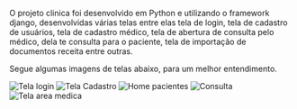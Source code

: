 O projeto clinica foi desenvolvido em Python e utilizando o framework django, desenvolvidas várias telas entre elas tela de login, tela de cadastro de usuários, tela de cadastro médico, tela de abertura de consulta pelo médico, dela te consulta para o paciente, tela de importação de documentos receita entre outras.

Segue algumas imagens de telas abaixo, para um melhor entendimento. 


![Tela login](https://github.com/LeonardoTomazCarlos/Projeto-clinica/assets/94474480/6d735716-65b6-4867-b406-2853bf7204f8)
![Tela Cadastro](https://github.com/LeonardoTomazCarlos/Projeto-clinica/assets/94474480/3392cb7d-768e-475a-82f5-6073478eba45)
![Home pacientes](https://github.com/LeonardoTomazCarlos/Projeto-clinica/assets/94474480/c2beb4e2-8abe-46ee-b71d-f46648a270d4)
![Consulta](https://github.com/LeonardoTomazCarlos/Projeto-clinica/assets/94474480/21b7bbb0-fb2a-40a7-9553-ac10dce8cce7)
![Tela area medica](https://github.com/LeonardoTomazCarlos/Projeto-clinica/assets/94474480/4f57e22e-a6e7-499a-a1fd-86fca6f685be)
